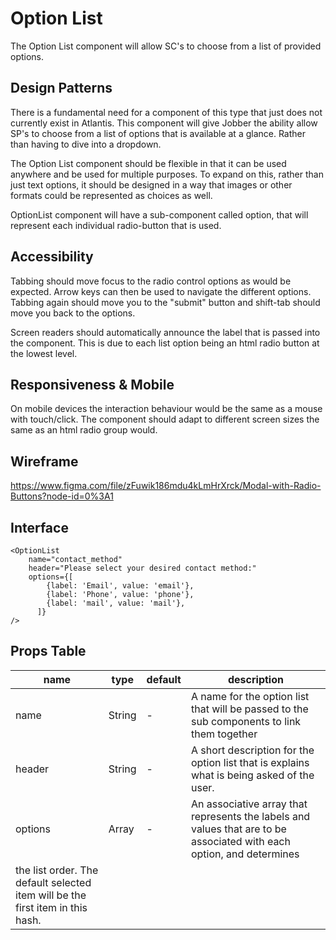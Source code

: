 # Option List

The Option List component will allow SC's to choose from a list of provided
options.

## Design Patterns

There is a fundamental need for a component of this type that just does not
currently exist in Atlantis. This component will give Jobber the ability allow
SP's to choose from a list of options that is available at a glance. Rather than
having to dive into a dropdown.

The Option List component should be flexible in that it can be used anywhere and
be used for multiple purposes. To expand on this, rather than just text options,
it should be designed in a way that images or other formats could be represented
as choices as well.

OptionList component will have a sub-component called option, that will
represent each individual radio-button that is used.

## Accessibility

Tabbing should move focus to the radio control options as would be expected.
Arrow keys can then be used to navigate the different options. Tabbing again
should move you to the "submit" button and shift-tab should move you back to the
options.

Screen readers should automatically announce the label that is passed into the
component. This is due to each list option being an html radio button at the
lowest level.

## Responsiveness & Mobile

On mobile devices the interaction behaviour would be the same as a mouse with
touch/click. The component should adapt to different screen sizes the same as an
html radio group would.

## Wireframe

https://www.figma.com/file/zFuwik186mdu4kLmHrXrck/Modal-with-Radio-Buttons?node-id=0%3A1

## Interface

```
<OptionList
    name="contact_method"
    header="Please select your desired contact method:"
    options={[
        {label: 'Email', value: 'email'},
        {label: 'Phone', value: 'phone'},
        {label: 'mail', value: 'mail'},
      ]}
/>
```

## Props Table

| name                                                                           | type   | default | description                                                                                                           |
| ------------------------------------------------------------------------------ | ------ | ------- | --------------------------------------------------------------------------------------------------------------------- |
| name                                                                           | String | -       | A name for the option list that will be passed to the sub components to link them together                            |
| header                                                                         | String | -       | A short description for the option list that is explains what is being asked of the user.                             |
| options                                                                        | Array  | -       | An associative array that represents the labels and values that are to be associated with each option, and determines |
| the list order. The default selected item will be the first item in this hash. |
